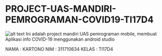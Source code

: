 # PROJECT-UAS-MANDIRI-PEMROGRAMAN-COVID19-TI17D4

![alt text](https://raw.githubusercontent.com/Kartono666/PROJECT-UAS-MANDIRI-PEMROGRAMAN-COVID19-TI17D4/branch/ScreenshotApp/to/readmecover.png)
Ini adalah project mandiri UAS pemrograman mobile, membuat Aplikasi info COVID-19 menggunakan android studio

NAMA	: KARTONO
NIM	: 311710634
KELAS	: TI17D4

